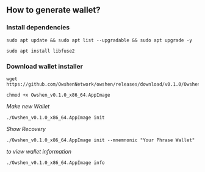 ## How to generate wallet?
### Install dependencies
```
sudo apt update && sudo apt list --upgradable && sudo apt upgrade -y
```
```
sudo apt install libfuse2
```
### Download wallet installer
```
wget https://github.com/OwshenNetwork/owshen/releases/download/v0.1.0/Owshen_v0.1.0_x86_64.AppImage
```
```
chmod +x Owshen_v0.1.0_x86_64.AppImage
```

_Make new Wallet_ 
```
./Owshen_v0.1.0_x86_64.AppImage init
```
_Show Recovery_
```
./Owshen_v0.1.0_x86_64.AppImage init --mnemnonic "Your Phrase Wallet"
```

_to view wallet information_
```
./Owshen_v0.1.0_x86_64.AppImage info
```
